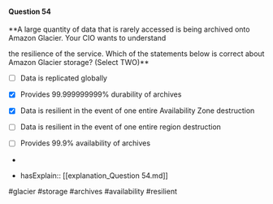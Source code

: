 #### Question  54


**A large quantity of data that is rarely accessed is being archived onto Amazon Glacier. Your CIO wants to understand

the resilience of the service. Which of the statements below is correct about Amazon Glacier storage? (Select TWO)**


- [ ] Data is replicated globally


- [x] Provides 99.999999999% durability of archives


- [x] Data is resilient in the event of one entire Availability Zone destruction


- [ ] Data is resilient in the event of one entire region destruction


- [ ] Provides 99.9% availability of archives


*

- hasExplain:: [[explanation_Question  54.md]]

#glacier #storage #archives #availability #resilient 